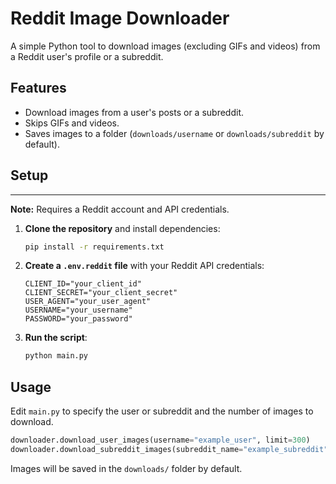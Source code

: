 # Reddit Image Downloader

A simple Python tool to download images (excluding GIFs and videos) from a Reddit user's profile or a subreddit.

## Features

- Download images from a user's posts or a subreddit.
- Skips GIFs and videos.
- Saves images to a folder (`downloads/username` or `downloads/subreddit` by default).

## Setup
---
**Note:** Requires a Reddit account and API credentials.

1. **Clone the repository** and install dependencies:
    ```bash
    pip install -r requirements.txt
    ```

2. **Create a `.env.reddit` file** with your Reddit API credentials:
    ```
    CLIENT_ID="your_client_id"
    CLIENT_SECRET="your_client_secret"
    USER_AGENT="your_user_agent"
    USERNAME="your_username"
    PASSWORD="your_password"
    ```

3. **Run the script**:
    ```bash
    python main.py
    ```

## Usage

Edit `main.py` to specify the user or subreddit and the number of images to download.

```python
downloader.download_user_images(username="example_user", limit=300)
downloader.download_subreddit_images(subreddit_name="example_subreddit", limit=300)
```

Images will be saved in the `downloads/` folder by default.

